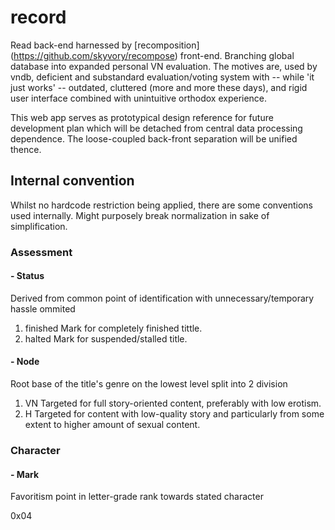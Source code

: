 # record

Read back-end harnessed by [recomposition] (https://github.com/skyvory/recompose) front-end.
Branching global database into expanded personal VN evaluation.
The motives are, used by vndb, deficient and substandard evaluation/voting system with -- while 'it just works' -- outdated, cluttered (more and more these days), and rigid user interface combined with unintuitive orthodox experience.

This web app serves as prototypical design reference for future development plan which will be detached from central data processing dependence.
The loose-coupled back-front separation will be unified thence.

## Internal convention
Whilst no hardcode restriction being applied, there are some conventions used internally. Might purposely break normalization in sake of simplification.

### Assessment
#### - Status
Derived from common point of identification with unnecessary/temporary hassle ommited
1.  finished
Mark for completely finished tittle.
2.  halted
Mark for suspended/stalled title.

#### - Node
Root base of the title's genre on the lowest level split into 2 division
1. VN
Targeted for full story-oriented content, preferably with low erotism.
2. H
Targeted for content with low-quality story and particularly from some extent to higher amount of sexual content.

### Character
#### - Mark
Favoritism point in letter-grade rank towards stated character

0x04